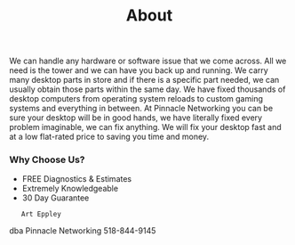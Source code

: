 ﻿---
title: About

# The About page
# v2.0
# https://github.com/cotes2020/jekyll-theme-chirpy
# © 2017-2019 Cotes Chung
# MIT License
---
<p>We can handle any hardware or software issue that we come across. All we need is the tower and we can have you back up and running. We carry many desktop parts in store and if there is a specific part needed, we can usually obtain those parts within the same day. We have fixed thousands of desktop computers from operating system reloads to custom gaming systems and everything in between. At Pinnacle Networking you can be sure your desktop will be in good hands, we have literally fixed every problem imaginable, we can fix anything. We will fix your desktop fast and at a low flat-rated price to saving you time and money.</p>


<h3>Why Choose Us?</h3>	

<ul>
   <li>FREE Diagnostics & Estimates</li>
   <li>Extremely Knowledgeable</li>
   <li>30 Day Guarantee</li>
</ul>

       Art Eppley 
   dba Pinnacle Networking 
       518-844-9145